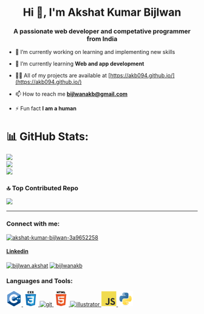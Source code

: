 <h1 align="center">Hi 👋, I'm Akshat Kumar Bijlwan</h1>
<h3 align="center">A passionate web developer and competative programmer from India</h3>

- 🔭 I’m currently working on learning and implementing new skills

- 🌱 I’m currently learning **Web and app development**

- 👨‍💻 All of my projects are available at [https://akb094.github.io/](https://akb094.github.io/)

- 📫 How to reach me **bijlwanakb@gmail.com**

- ⚡ Fun fact **I am a human**

# 📊 GitHub Stats:
![](https://github-readme-stats.vercel.app/api?username=akb094&theme=dark&hide_border=false&include_all_commits=false&count_private=false)<br/>
![](https://github-readme-streak-stats.herokuapp.com/?user=akb094&theme=dark&hide_border=false)<br/>
![](https://github-readme-stats.vercel.app/api/top-langs/?username=akb094&theme=dark&hide_border=false&include_all_commits=false&count_private=false&layout=compact)


### 🔝 Top Contributed Repo
![](https://github-contributor-stats.vercel.app/api?username=akb094&limit=5&theme=dark&combine_all_yearly_contributions=true)

---

<!-- Proudly created with GPRM ( https://gprm.itsvg.in ) -->


<h3 align="left">Connect with me:</h3>
<p align="left">
<a href="https://www.linkedin.com/in/akshat-kumar-bijlwan-3a9652258/" target="blank"><img align="center" src="https://raw.githubusercontent.com/rahuldkjain/github-profile-readme-generator/master/src/images/icons/Social/linked-in-alt.svg" alt="akshat-kumar-bijlwan-3a9652258" height="30" width="40" />
  <h4>Linkedin</h4></a>
<a href="https://www.instagram.com/bijlwan.akshat/" target="blank"><img align="center" src="https://raw.githubusercontent.com/rahuldkjain/github-profile-readme-generator/master/src/images/icons/Social/instagram.svg" alt="bijlwan.akshat" height="30" width="40" /></a>
<a href="https://www.hackerrank.com/bijlwanakb" target="blank"><img align="center" src="https://raw.githubusercontent.com/rahuldkjain/github-profile-readme-generator/master/src/images/icons/Social/hackerrank.svg" alt="bijlwanakb" height="30" width="40" /></a>
</p>

<h3 align="left">Languages and Tools:</h3>
<p align="left"> <a href="https://www.w3schools.com/cpp/" target="_blank" rel="noreferrer"> <img src="https://raw.githubusercontent.com/devicons/devicon/master/icons/cplusplus/cplusplus-original.svg" alt="cplusplus" width="40" height="40"/> </a> <a href="https://www.w3schools.com/css/" target="_blank" rel="noreferrer"> <img src="https://raw.githubusercontent.com/devicons/devicon/master/icons/css3/css3-original-wordmark.svg" alt="css3" width="40" height="40"/> </a> <a href="https://git-scm.com/" target="_blank" rel="noreferrer"> <img src="https://www.vectorlogo.zone/logos/git-scm/git-scm-icon.svg" alt="git" width="40" height="40"/> </a> <a href="https://www.w3.org/html/" target="_blank" rel="noreferrer"> <img src="https://raw.githubusercontent.com/devicons/devicon/master/icons/html5/html5-original-wordmark.svg" alt="html5" width="40" height="40"/> </a> <a href="https://www.adobe.com/in/products/illustrator.html" target="_blank" rel="noreferrer"> <img src="https://www.vectorlogo.zone/logos/adobe_illustrator/adobe_illustrator-icon.svg" alt="illustrator" width="40" height="40"/> </a> <a href="https://developer.mozilla.org/en-US/docs/Web/JavaScript" target="_blank" rel="noreferrer"> <img src="https://raw.githubusercontent.com/devicons/devicon/master/icons/javascript/javascript-original.svg" alt="javascript" width="40" height="40"/> </a> <a href="https://www.python.org" target="_blank" rel="noreferrer"> <img src="https://raw.githubusercontent.com/devicons/devicon/master/icons/python/python-original.svg" alt="python" width="40" height="40"/> </a> </p>


